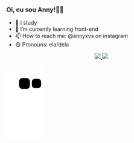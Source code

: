 ### Oi, eu sou Anny!🖤😊

- 🔭 I study
- 🌱 I’m currently learning front-end
- 📫 How to reach me: @annyxvs on instagram
- 😄 Pronouns: ela/dela


<div align="center">
  <a href="https://github.com/annyxvs">
  <img height="180em" src="https://github-readme-stats.vercel.app/api?username=annyxvs&show_icons=true&theme=dark&include_all_commits=true&count_private=true"/>
  <img height="180em" src="https://github-readme-stats.vercel.app/api/top-langs/?username=annyxvs&layout=compact&langs_count=7&theme=dark"/>
</div>



 
  ![Snake animation](https://github.com/rafaballerini/rafaballerini/blob/output/github-contribution-grid-snake.svg)
 
